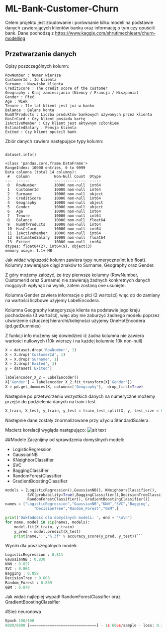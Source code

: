 # ML-Bank-Customer-Churn
Celem projektu jest zbudowanie i porównanie kilku modeli na podstawie danych zawierających klientów banku oraz informację o tym czy opuścili bank.
Dane pochodzą z https://www.kaggle.com/shrutimechlearn/churn-modelling
## Przetwarzanie danych
Opisy poszczególnych kolumn: 

```
RowNumber : Numer wiersza
CustomerId : Id klienta
Surname : Nazwisko klienta
CreditScore : The credit score of the customer
Geography : Kraj zamieszjania (Niemcy / Francja / Hiszpania)
Gender : Płeć
Age : Wiek
Tenure : Ile lat klient jest już w banku
Balance : Balans konta
NumOfProducts : Liczba produktów bankowych używanych przez klienta
HasCrCard : Czy klient posiada kartę
IsActiveMember : Czy klient jest aktywnym członkiem
EstimatedSalary : Pensja klienta
Exited : Czy klient opuścił bank
```




Zbiór danych zawiera następujące typy kolumn:
``` 

dataset.info()

<class 'pandas.core.frame.DataFrame'>
RangeIndex: 10000 entries, 0 to 9999
Data columns (total 14 columns):
 #   Column           Non-Null Count  Dtype  
---  ------           --------------  -----  
 0   RowNumber        10000 non-null  int64  
 1   CustomerId       10000 non-null  int64  
 2   Surname          10000 non-null  object 
 3   CreditScore      10000 non-null  int64  
 4   Geography        10000 non-null  object 
 5   Gender           10000 non-null  object 
 6   Age              10000 non-null  int64  
 7   Tenure           10000 non-null  int64  
 8   Balance          10000 non-null  float64
 9   NumOfProducts    10000 non-null  int64  
 10  HasCrCard        10000 non-null  int64  
 11  IsActiveMember   10000 non-null  int64  
 12  EstimatedSalary  10000 non-null  float64
 13  Exited           10000 non-null  int64  
dtypes: float64(2), int64(9), object(3)
memory usage: 1.1+ MB
```
Jak widać większość kolumn zawiera typy numeryczne(int lub float).
Kolumny zawierające ciągi znaków to Surname, Geography oraz Gender.

Z góry możemy założyć, że trzy pierwsze kolumny (RowNumber, CustomerId oraz Surname) nie zawierają żadnych konkretnych danych mogących
wpłynąć na wynik, zatem zostaną one usunięte.

Kolumna Gender zawiera informacje o płci (2 wartości) więc do do zamiany na wartości liczbowe użyjemy LabelEncodera.

Kolumna Geography kategoryzuje klienta na podstawie jego kraju pochodzenia (3 wartości), więc aby nie zaburzyć żadnego modelu 
poprzez utworzenie sztucznej hierarchi/kolejności użyjemy OneHotEncodera (pd.getDummies)

Z funkcji info możemy się dowiedzieć iż żadna kolumna nie zawiera wartości nullowych (10k wierszy i na każdej kolumnie 10k non-null)

```python
X = dataset.drop('RowNumber', 1)
X = X.drop('CustomerId', 1)
X = X.drop('Surname', 1)
X = X.drop('Exited', 1)
y = dataset['Exited']

labelencoder_X_2 = LabelEncoder()
X['Gender'] = labelencoder_X_2.fit_transform(X['Gender'])
X = pd.get_dummies(X, columns=['Geography'],  drop_first=True)

```

Następnie po przetworzeniu wszystkich danych na numeryczne możemy przejść do podzielenia 
danych na train i test.

```python
X_train, X_test, y_train, y_test = train_test_split(X, y, test_size = 0.2, random_state = 0)
```

Następnie dane zostały znormalizowane przy użyciu StandardScalera.

Macierz korelacji wygląda następująco:
![alt text](https://github.com/[username]/[reponame]/blob/[branch]/image.jpg?raw=true)


##Modele
Zacznijmy od sprawdzenia domyślnych modeli:
- LogisticRegression
- GaussianNB
- KNeighborClassifier
- SVC
- BaggingClassifier
- RandomForestClassifier
- GradientBoostingClassifier

```python
models = [LogisticRegression(),GaussianNB(), KNeighborsClassifier(),
          SVC(probability=True),BaggingClassifier(),DecisionTreeClassifier(),
          RandomForestClassifier(), GradientBoostingClassifier()]
names = ["LogisticRegression","GaussianNB","KNN","SVC","Bagging",
             "DecisionTree","Random_Forest","GBM",]

print('Dokładność dla domyślnych modeli: ', end = "\n\n")
for name, model in zip(names, models):
    model.fit(X_train, y_train)
    y_pred = model.predict(X_test)
    print(name,':',"%.3f" % accuracy_score(y_pred, y_test))```
```
Wyniki dla poszczególnych modeli: 

```python
LogisticRegression : 0.811
GaussianNB : 0.830
KNN : 0.827
SVC : 0.864
Bagging : 0.859
DecisionTree : 0.803
Random_Forest : 0.869
GBM : 0.870
```
Jak widać najlepiej wypadł RandomForestClassifier oraz GradientBoostingClassifier

#Sieć neuronowa

```python
Epoch 100/100
8000/8000 [==============================] - 1s 66us/sample - loss: 0.3985 - acc: 0.8355
```


